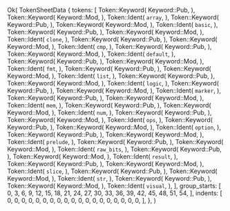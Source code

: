 Ok(
    TokenSheetData {
        tokens: [
            Token::Keyword(
                Keyword::Pub,
            ),
            Token::Keyword(
                Keyword::Mod,
            ),
            Token::Ident(
                `array`,
            ),
            Token::Keyword(
                Keyword::Pub,
            ),
            Token::Keyword(
                Keyword::Mod,
            ),
            Token::Ident(
                `basic`,
            ),
            Token::Keyword(
                Keyword::Pub,
            ),
            Token::Keyword(
                Keyword::Mod,
            ),
            Token::Ident(
                `clone`,
            ),
            Token::Keyword(
                Keyword::Pub,
            ),
            Token::Keyword(
                Keyword::Mod,
            ),
            Token::Ident(
                `cmp`,
            ),
            Token::Keyword(
                Keyword::Pub,
            ),
            Token::Keyword(
                Keyword::Mod,
            ),
            Token::Ident(
                `default`,
            ),
            Token::Keyword(
                Keyword::Pub,
            ),
            Token::Keyword(
                Keyword::Mod,
            ),
            Token::Ident(
                `fmt`,
            ),
            Token::Keyword(
                Keyword::Pub,
            ),
            Token::Keyword(
                Keyword::Mod,
            ),
            Token::Ident(
                `list`,
            ),
            Token::Keyword(
                Keyword::Pub,
            ),
            Token::Keyword(
                Keyword::Mod,
            ),
            Token::Ident(
                `logic`,
            ),
            Token::Keyword(
                Keyword::Pub,
            ),
            Token::Keyword(
                Keyword::Mod,
            ),
            Token::Ident(
                `marker`,
            ),
            Token::Keyword(
                Keyword::Pub,
            ),
            Token::Keyword(
                Keyword::Mod,
            ),
            Token::Ident(
                `mem`,
            ),
            Token::Keyword(
                Keyword::Pub,
            ),
            Token::Keyword(
                Keyword::Mod,
            ),
            Token::Ident(
                `num`,
            ),
            Token::Keyword(
                Keyword::Pub,
            ),
            Token::Keyword(
                Keyword::Mod,
            ),
            Token::Ident(
                `ops`,
            ),
            Token::Keyword(
                Keyword::Pub,
            ),
            Token::Keyword(
                Keyword::Mod,
            ),
            Token::Ident(
                `option`,
            ),
            Token::Keyword(
                Keyword::Pub,
            ),
            Token::Keyword(
                Keyword::Mod,
            ),
            Token::Ident(
                `prelude`,
            ),
            Token::Keyword(
                Keyword::Pub,
            ),
            Token::Keyword(
                Keyword::Mod,
            ),
            Token::Ident(
                `raw_bits`,
            ),
            Token::Keyword(
                Keyword::Pub,
            ),
            Token::Keyword(
                Keyword::Mod,
            ),
            Token::Ident(
                `result`,
            ),
            Token::Keyword(
                Keyword::Pub,
            ),
            Token::Keyword(
                Keyword::Mod,
            ),
            Token::Ident(
                `slice`,
            ),
            Token::Keyword(
                Keyword::Pub,
            ),
            Token::Keyword(
                Keyword::Mod,
            ),
            Token::Ident(
                `str`,
            ),
            Token::Keyword(
                Keyword::Pub,
            ),
            Token::Keyword(
                Keyword::Mod,
            ),
            Token::Ident(
                `visual`,
            ),
        ],
        group_starts: [
            0,
            3,
            6,
            9,
            12,
            15,
            18,
            21,
            24,
            27,
            30,
            33,
            36,
            39,
            42,
            45,
            48,
            51,
            54,
        ],
        indents: [
            0,
            0,
            0,
            0,
            0,
            0,
            0,
            0,
            0,
            0,
            0,
            0,
            0,
            0,
            0,
            0,
            0,
            0,
            0,
        ],
    },
)